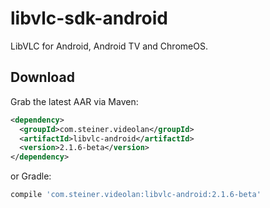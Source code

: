 # libvlc-sdk-android

LibVLC for Android, Android TV and ChromeOS.


Download
--------

Grab the latest AAR via Maven:
```xml
<dependency>
  <groupId>com.steiner.videolan</groupId>
  <artifactId>libvlc-android</artifactId>
  <version>2.1.6-beta</version>
</dependency>
```
or Gradle:
```groovy
compile 'com.steiner.videolan:libvlc-android:2.1.6-beta'
```
